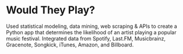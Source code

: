 # Would They Play?
Used statistical modeling, data mining, web scraping &amp; APIs to create a Python app that determines the likelihood of an artist playing a popular music festival. Integrated data from Spotify, Last.FM, Musicbrainz, Gracenote, Songkick, iTunes, Amazon, and Billboard.
